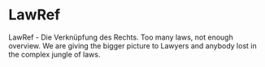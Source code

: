 # LawRef
LawRef - Die Verknüpfung des Rechts. Too many laws, not enough overview. We are giving the bigger picture to Lawyers and anybody lost in the complex jungle of laws.
